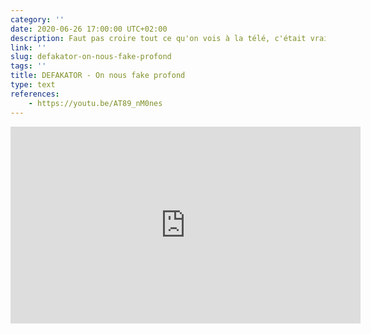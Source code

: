 ```yaml
---
category: ''
date: 2020-06-26 17:00:00 UTC+02:00
description: Faut pas croire tout ce qu'on vois à la télé, c'était vrai hier et aujourd'hui ça l'est plus que jamais!
link: ''
slug: defakator-on-nous-fake-profond
tags: ''
title: DEFAKATOR - On nous fake profond
type: text
references:
    - https://youtu.be/AT89_nM0nes
---
```

<iframe width="560" height="315" src="https://www.youtube-nocookie.com/embed/AT89_nM0nes" frameborder="0" allow="accelerometer; autoplay; encrypted-media; gyroscope; picture-in-picture" allowfullscreen></iframe>
